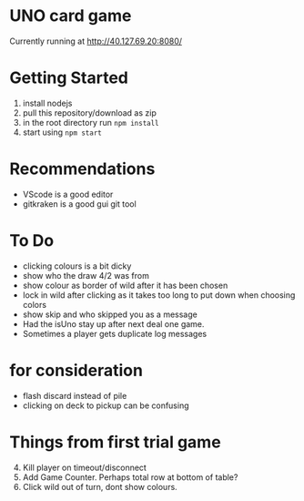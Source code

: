 # UNO card game

Currently running at http://40.127.69.20:8080/

# Getting Started

1. install nodejs
2. pull this repository/download as zip
3. in the root directory run
   `npm install`
4. start using
   `npm start`

# Recommendations

- VScode is a good editor
- gitkraken is a good gui git tool

# To Do

- clicking colours is a bit dicky
- show who the draw 4/2 was from
- show colour as border of wild after it has been chosen
- lock in wild after clicking as it takes too long to put down when choosing colors
- show skip and who skipped you as a message
- Had the isUno stay up after next deal one game.
- Sometimes a player gets duplicate log messages

# for consideration
- flash discard instead of pile
- clicking on deck to pickup can be confusing


# Things from first trial game
4. Kill player on timeout/disconnect
12. Add Game Counter. Perhaps total row at bottom of table?
15. Click wild out of turn, dont show colours.
 
 

